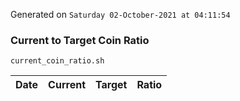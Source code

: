 Generated on `Saturday 02-October-2021 at 04:11:54`

### Current to Target Coin Ratio
`current_coin_ratio.sh`

Date|Current|Target|Ratio
---|---|---|---
